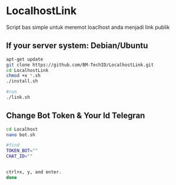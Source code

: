 # LocalhostLink
Script bas simple untuk meremot loaclhost anda menjadi link publik

## If your server system: Debian/Ubuntu
```bash
apt-get update
git clone https://github.com/BM-TechID/LocalhostLink.git
cd LocalhostLink
chmod +x *.sh
./install.sh

#run
./link.sh
```

## Change Bot Token & Your Id Telegran
```bash
cd Localhost
nano bot.sh

#find
TOKEN_BOT=""
CHAT_ID=""


ctrl+x, y, and enter.
done
```
